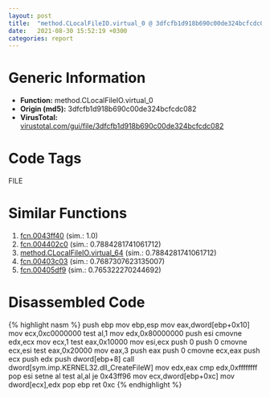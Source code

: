 ```yaml
---
layout: post
title:  "method.CLocalFileIO.virtual_0 @ 3dfcfb1d918b690c00de324bcfcdc082"
date:   2021-08-30 15:52:19 +0300
categories: report
---
```


# Generic Information
- **Function:** method.CLocalFileIO.virtual\_0
- **Origin (md5):** 3dfcfb1d918b690c00de324bcfcdc082
- **VirusTotal:** [virustotal.com/gui/file/3dfcfb1d918b690c00de324bcfcdc082][virustotal_ref]

# Code Tags
<span class="tag" id="FILE">FILE</span>


# Similar Functions

1. [fcn.0043ff40][similar_1_ref] (sim.: 1.0)
2. [fcn.004402c0][similar_2_ref] (sim.: 0.7884281741061712)
3. [method.CLocalFileIO.virtual\_64][similar_3_ref] (sim.: 0.7884281741061712)
4. [fcn.00403c03][similar_4_ref] (sim.: 0.7687307623135007)
5. [fcn.00405df9][similar_5_ref] (sim.: 0.765322270244692)


# Disassembled Code

{% highlight nasm %}
push ebp
mov ebp,esp
mov eax,dword[ebp+0x10]
mov ecx,0xc0000000
test al,1
mov edx,0x80000000
push esi
cmovne edx,ecx
mov ecx,1
test eax,0x10000
mov esi,ecx
push 0
push 0
cmovne ecx,esi
test eax,0x20000
mov eax,3
push eax
push 0
cmovne ecx,eax
push ecx
push edx
push dword[ebp+8]
call dword[sym.imp.KERNEL32.dll_CreateFileW]
mov edx,eax
cmp edx,0xffffffff
pop esi
setne al
test al,al
je 0x43ff96
mov ecx,dword[ebp+0xc]
mov dword[ecx],edx
pop ebp
ret 0xc
{% endhighlight %}


[similar_1_ref]: /report/fcn.0043ff40@3dfcfb1d918b690c00de324bcfcdc082
[similar_2_ref]: /report/fcn.004402c0@3dfcfb1d918b690c00de324bcfcdc082
[similar_3_ref]: /report/method.CLocalFileIO.virtual_64@3dfcfb1d918b690c00de324bcfcdc082
[similar_4_ref]: /report/fcn.00403c03@5f763449465a14d1cdb5ea67e2f984d0
[similar_5_ref]: /report/fcn.00405df9@d96761eb00d2d97e2b6f5ffffed0b46a
[virustotal_ref]: https://www.virustotal.com/gui/file/3dfcfb1d918b690c00de324bcfcdc082